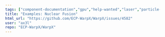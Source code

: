 ```yaml
---
tags: ["component-documentation","gpu","help-wanted","laser","particle-in-cell","physics","pic","plasma","research","simulation"]
title: "Examples: Nuclear Fusion"
html_url: "https://github.com/ECP-WarpX/WarpX/issues/4582"
user: "ax3l"
repo: "ECP-WarpX/WarpX"
---
```


